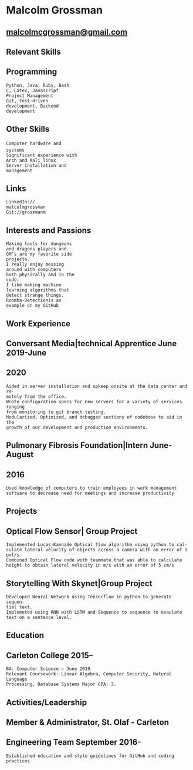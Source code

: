 # Malcolm Grossman

## malcolmcgrossman@gmail.com 

## Relevant Skills

## Programming

```
Python, Java, Ruby, Bash
C, Latex, Javascript
Project Management
Git, test-driven
development, Backend
development
```
## Other Skills

```
Computer hardware and
systems
Significant experience with
Arch and Kali linux
Server installation and
management
```
## Links

```
LinkedIn://
malcolmgrossman
Git://grossmanm
```
## Interests and Passions

```
Making tools for dungeons
and dragons players and
GM’s are my favorite side
projects.
I really enjoy messing
around with computers
both physically and in the
code.
I like making machine
learning algorithms that
detect strange things.
Roomba-Detectionis an
example on my GitHub
```
## Work Experience

## Conversant Media|technical Apprentice June 2019-June

## 2020

```
Aided in server installation and upkeep onsite at the data center and re-
motely from the office.
Wrote configuration specs for new servers for a variety of services ranging
from monitoring to git branch testing.
Modularized, Optimized, and debugged sections of codebase to aid in the
growth of our development and production environments.
```
## Pulmonary Fibrosis Foundation|Intern June-August

## 2016

```
Used knowledge of computers to train employees in work management
software to decrease need for meetings and increase productivity
```
## Projects

## Optical Flow Sensor| Group Project

```
Implemented Lucas-Kannade Optical flow algorithm using python to cal-
culate lateral velocity of objects across a camera with an error of 1 pxl/s
Combined Optical Flow code with teammate that was able to calculate
height to obtain lateral velocity in m/s with an error of 5 cm/s
```
## Storytelling With Skynet|Group Project

```
Developed Neural Network using Tensorflow in python to generate sequen-
tial text.
Implemeted using RNN with LSTM and Sequence to sequence to evaulate
text on a sentence level.
```
## Education

## Carleton College 2015–

```
BA: Computer Science – June 2019
Relevant Coursework: Linear Algebra, Computer Security, Natural Language
Processing, Database Systems Major GPA: 3.
```
## Activities/Leadership

## Member & Administrator, St. Olaf - Carleton

## Engineering Team September 2016-

```
Established education and style guidelines for GitHub and coding practices
```

